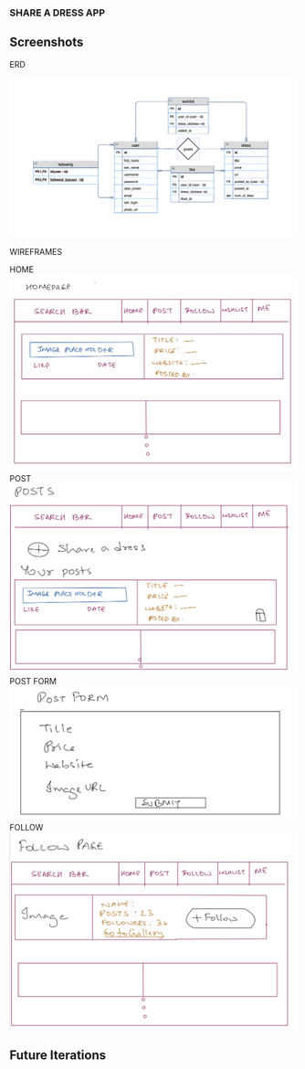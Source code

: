 ### SHARE A DRESS APP

## Screenshots

ERD

![alt text for screen readers](./screenshots/erd.png 'Text to show on mouseover')

WIREFRAMES

HOME
![alt text for screen readers](./screenshots/home.jpg 'Text to show on mouseover')
POST
![alt text for screen readers](./screenshots/posts.jpg 'Text to show on mouseover')
POST FORM
![alt text for screen readers](./screenshots/post-form.jpg 'Text to show on mouseover')
FOLLOW
![alt text for screen readers](./screenshots/follow.jpg 'Text to show on mouseover')

## Future Iterations
